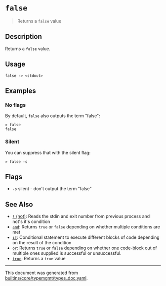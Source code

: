 # `false`

> Returns a `false` value

## Description

Returns a `false` value.

## Usage

```
false -> <stdout>
```

## Examples

### No flags

By default, `false` also outputs the term "false":

```
» false
false
```

### Silent

You can suppress that with the silent flag:

```
» false -s
```

## Flags

* `-s`
    silent - don't output the term "false"

## See Also

* [`!` (not)](../commands/not-func.md):
  Reads the stdin and exit number from previous process and not's it's condition
* [`and`](../commands/and.md):
  Returns `true` or `false` depending on whether multiple conditions are met
* [`if`](../commands/if.md):
  Conditional statement to execute different blocks of code depending on the result of the condition
* [`or`](../commands/or.md):
  Returns `true` or `false` depending on whether one code-block out of multiple ones supplied is successful or unsuccessful.
* [`true`](../commands/true.md):
  Returns a `true` value

<hr/>

This document was generated from [builtins/core/typemgmt/types_doc.yaml](https://github.com/lmorg/murex/blob/master/builtins/core/typemgmt/types_doc.yaml).